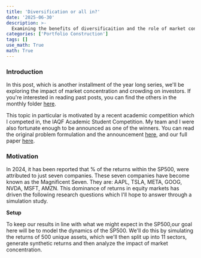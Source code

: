 ```yaml
---
title: 'Diversification or all in?'
date: '2025-06-30'
description: >-
  Examining the benefits of diversificaition and the role of market concentration.
categories: ['Portfolio Construction']
tags: []
use_math: True
math: True
---
```


### **Introduction**


In this post, which is another installment of the year long series, we'll be exploring the impact of market concentration and crowding on investors. If you're interested in reading past posts, you can find the others in the monthly folder [here](https://thomaswcole.github.io/categories/monthly/).

This topic in particular is motivated by a recent academic competition which I competed in, the IAQF Academic Student Competition. My team and I were also fortunate enough to be announced as one of the winners. You can read the original problem formulation and the announcement [here](https://thomaswcole.github.io/categories/monthly/), and our full paper [here](https://thomaswcole.github.io/categories/monthly/).

### **Motivation**

In 2024, it has been reported that % of the returns within the SP500, were attributed to just seven companies. These seven companies have become known as the Magnificent Seven. They are: AAPL, TSLA, META, GOOG, NVDA, MSFT, AMZN. This dominance of returns in equity markets has driven the following research questions which I'll hope to answer through a simulation study. 

**Setup**

To keep our results in line with what we might expect in the SP500,our goal here will be to model the dynamics of the SP500. We'll do this by simulating the returns of 500 unique assets, which we'll then split up into 11 sectors, generate synthetic returns and then analyze the impact of market concentration.



